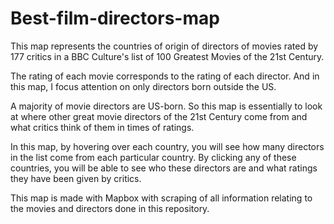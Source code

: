# Best-film-directors-map
This map represents the countries of origin of directors of movies rated by 177 critics in a BBC Culture's list of 100 Greatest Movies of the 21st Century.

The rating of each movie corresponds to the rating of each director. And in this map, I focus attention on only directors born outside the US.

A majority of movie directors are US-born. So this map is essentially to look at where other great movie directors of the 21st Century come from and what critics think of them in times of ratings.

In this map, by hovering over each country, you will see how many directors in the list come from each particular country. By clicking any of these countries, you will be able to see who these directors are and what ratings they have been given by critics.

This map is made with Mapbox with scraping of all information relating to the movies and directors done in this repository.

